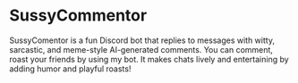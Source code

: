 # SussyCommentor
SussyComentor is a fun Discord bot that replies to messages with witty, sarcastic, and meme-style AI-generated comments. You can comment, roast your friends by using my bot. It makes chats lively and entertaining by adding humor and playful roasts!
